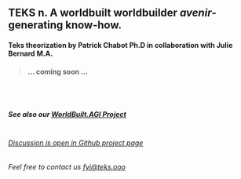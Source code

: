 ## **TEKS** n. A worldbuilt worldbuilder *avenir*-generating know-how.

#### Teks theorization by Patrick Chabot Ph.D in collaboration with Julie Bernard M.A.

> #### ... coming soon ...

##### <br><br><br>See also our [WorldBuilt.AGI Project](http://www.worldbuilt.ai)

###### <br>[Discussion is open in Github project page](https://github.com/julie-technilab-design/teks-fyi/discussions)
###### Feel free to contact us <fyi@teks.ooo>
